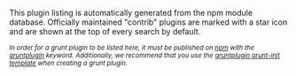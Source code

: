 This plugin listing is automatically generated from the npm module database.
Officially maintained "contrib" plugins are marked with a star
<span class='icon-star'></span> icon and are shown at the top of
every search by default.

<small><i>
In order for a grunt plugin to be listed here, it must be published on
<a href="https://npmjs.org/">npm</a> with the
<a href="https://npmjs.org/browse/keyword/gruntplugin">gruntplugin</a> keyword.
Additionally, we recommend that you use the
<a href="https://github.com/gruntjs/grunt-init-gruntplugin">gruntplugin grunt-init template</a>
when creating a grunt plugin.</small></i>
